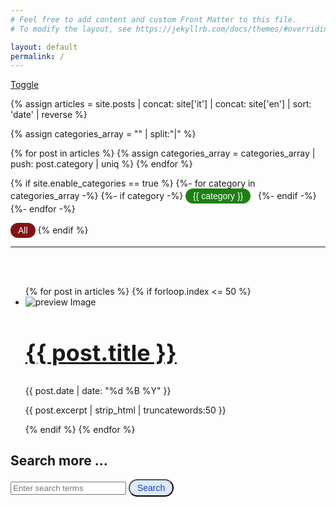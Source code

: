 ```yaml
---
# Feel free to add content and custom Front Matter to this file.
# To modify the layout, see https://jekyllrb.com/docs/themes/#overriding-theme-defaults

layout: default
permalink: /
---
```


<p id="intro">

</p>


<script src="index.js"></script>
<a id='lang'></a>
<a href="#" onclick="toggleLanguageElements()">Toggle</a>



<style>
    .post-date {
        font-size: 0.8em; /* Imposta il font più piccolo */
        color: #aaaaaa; /* Opzionale: Cambia il colore se desiderato */
    }

    .post-title {
        font-size: 1.6em; /* Imposta il font più piccolo */
    }

    .excerpt {
        font-size: 1.0em; /* Imposta il font più piccolo */
        color: #999; /* Opzionale: Cambia il colore se desiderato */
    }


    .label,button {
      --tw-text-opacity: 1;
      color: rgb(30 64 175/var(--tw-text-opacity));
      font-weight: 500;
      font-size: .875rem;
      line-height: 1.25rem;
      padding-bottom: .125rem;
      padding-top: .125rem;
      padding-left: .75rem;
      padding-right: .75rem;    
      border-radius: 9999px;
      align-items: center;
      --tw-bg-opacity: 1;
      background-color: rgb(219 234 254/var(--tw-bg-opacity));
    }

  .container {
    display: flex;
    margin-bottom: 25px;
  }
  

  
  .left-column img {
    display: none;
  }
  
  .right-column {
    flex-grow: 1;
  }
  
  .post-title {
    /* Stili per il titolo, ad esempio: */
    font-size: 24px;
    font-weight: bold;
  }

  .left-column {
    display: none; /* Hide by default */
  }

  }

</style>


{% assign articles = site.posts | concat: site['it'] | concat: site['en'] | sort: 'date' | reverse %}

<!-- create categories array-->
{% assign categories_array = "" | split:"|" %}

{% for post in articles %}
        {% assign categories_array = categories_array | push: post.category | uniq %}
{% endfor %}

<!-- CATEGORIES SECTION -->


{% if site.enable_categories == true %}
  {%- for category in categories_array -%}
    {%- if category -%}
    <button style="border: none; background-color: rgb(30,128,20); color: white;" onclick="categoryClick('{{ category }}')">
      {{ category }}</button> &nbsp;
    {%- endif -%}
  {%- endfor -%}

  <button 
    style="border: none; background-color: rgb(128,20,20); color: white;" onclick="categoryClick('All')">All
  </button>
{% endif %}
<!-- END OF CATEGORIES SECTION -->

<hr/>
<br/><br/>

  
  <ul class="preview-container">
    {% for post in articles %}
      <!-- Let's limit to a subset of all -->
      {% if forloop.index <= 50 %} 
        <li class="lang-{{ post.url | | slice: 1, 2 }}">
        <div class="preview">
          <img src="{{ post.image }}_preview.png" alt="preview Image" class="preview-image">
          <div class="preview-content">
          <a class="post-title" href="{{ post.url }}" >
              <h2 class="preview-title">
                        {{ post.title }}
              </h2>
          </a>
            <div class="preview-meta"><i class="fa-regular fa-calendar"></i>
                  {{ post.date | date: "%d %B %Y" }}
            </div>
            <p class="preview-excerpt">{{ post.excerpt | strip_html | truncatewords:50 }}</p>
          </div>
        </div>
        </li>
      {% endif %}
    {% endfor %}  
  </ul>

<div>
  <h2>Search more ...</h2>
  <form id="searchForm">
    <input type="text" id="searchInput" placeholder="Enter search terms" required>
    <button type="submit">Search</button>
  </form>

  <script>
    // Domain for site-specific search
    const domain = 'smartcontract.tips';

    // Attach event listener to the form
    document.getElementById('searchForm').addEventListener('submit', function(event) {
      event.preventDefault(); // Prevent form submission

      // Get the search terms
      const searchTerms = document.getElementById('searchInput').value;

      // Redirect to Google search with site filter
      const googleSearchUrl = `https://www.google.com/search?q=site:${domain}+${encodeURIComponent(searchTerms)}`;
      window.open(googleSearchUrl, '_blank');
    });
  </script>
</div>